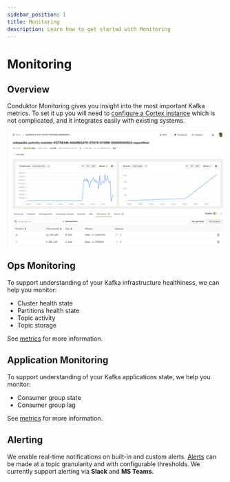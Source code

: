 ```yaml
---
sidebar_position: 1
title: Monitoring
description: Learn how to get started with Monitoring
---
```


# Monitoring


## Overview

Conduktor Monitoring gives you insight into the most important Kafka metrics. To set it up you will need to [configure a Cortex instance](/platform/get-started/configuration/cortex/) which is not complicated, and it integrates easily with existing systems.

![Monitoring](/images/changelog/platform/v28/topic-monitoring.png)

## Ops Monitoring

To support understanding of your Kafka infrastructure healthiness, we can help you monitor:

- Cluster health state
- Partitions health state
- Topic activity
- Topic storage

See [metrics](/platform/navigation/monitoring/metrics/) for more information.

## Application Monitoring

To support understanding of your Kafka applications state, we help you monitor:

- Consumer group state
- Consumer group lag

See [metrics](/platform/navigation/monitoring/metrics/) for more information.

## Alerting

We enable real-time notifications on built-in and custom alerts. [Alerts](/platform/navigation/settings/alerts) can be made at a topic granularity and with configurable thresholds. We currently support alerting via **Slack** and **MS Teams**.
